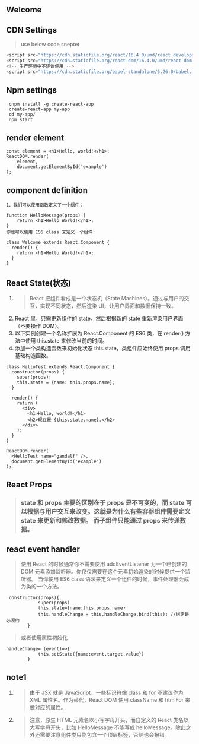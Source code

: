 ## Welcome


## CDN Settings
> use below code sneptet
> 

```javascript
<script src="https://cdn.staticfile.org/react/16.4.0/umd/react.development.js"></script>
<script src="https://cdn.staticfile.org/react-dom/16.4.0/umd/react-dom.development.js"></script>
<!-- 生产环境中不建议使用 -->
<script src="https://cdn.staticfile.org/babel-standalone/6.26.0/babel.min.js"></script>
```

## Npm settings
```
 cnpm install -g create-react-app
 create-react-app my-app
 cd my-app/
 npm start
```

## render element
```
const element = <h1>Hello, world!</h1>;
ReactDOM.render(
    element,
    document.getElementById('example')
);
```

## component definition
```
1、我们可以使用函数定义了一个组件：

function HelloMessage(props) {
    return <h1>Hello World!</h1>;
}
你也可以使用 ES6 class 来定义一个组件:

class Welcome extends React.Component {
  render() {
    return <h1>Hello World!</h1>;
  }
}

```


## React State(状态)
1. > React 把组件看成是一个状态机（State Machines）。通过与用户的交互，实现不同状态，然后渲染 UI，让用户界面和数据保持一致。
2. React 里，只需更新组件的 state，然后根据新的 state 重新渲染用户界面（不要操作 DOM）。
3. 以下实例创建一个名称扩展为 React.Component 的 ES6 类，在 render() 方法中使用 this.state 来修改当前的时间。
4. 添加一个类构造函数来初始化状态 this.state，类组件应始终使用 props 调用基础构造函数。
   
```
class HelloTest extends React.Component {
  constructor(props) {
    super(props);
    this.state = {name: this.props.name};
  }
 
  render() {
    return (
      <div>
        <h1>Hello, world!</h1>
        <h2>现在是 {this.state.name}.</h2>
      </div>
    );
  }
}
 
ReactDOM.render(
  <HelloTest name="gandalf" />,
  document.getElementById('example')
);
```

## React Props
> ### state 和 props 主要的区别在于 props 是不可变的，而 state 可以根据与用户交互来改变。这就是为什么有些容器组件需要定义 state 来更新和修改数据。 而子组件只能通过 props 来传递数据。


## react event handler
> 使用 React 的时候通常你不需要使用 addEventListener 为一个已创建的 DOM 元素添加监听器。你仅仅需要在这个元素初始渲染的时候提供一个监听器。
> 当你使用 ES6 class 语法来定义一个组件的时候，事件处理器会成为类的一个方法。

```
 constructor(props){
            super(props)
            this.state={name:this.props.name}
            this.handleChange = this.handleChange.bind(this); //绑定是必须的
        }
```

> 或者使用属性初始化
```
handleChange= (event)=>{
            this.setState({name:event.target.value})
        }
```

## note1
1. > 由于 JSX 就是 JavaScript，一些标识符像 class 和 for 不建议作为 XML 属性名。作为替代，React DOM 使用 className 和 htmlFor 来做对应的属性。

2. > 注意，原生 HTML 元素名以小写字母开头，而自定义的 React 类名以大写字母开头，比如 HelloMessage 不能写成 helloMessage。除此之外还需要注意组件类只能包含一个顶层标签，否则也会报错。


